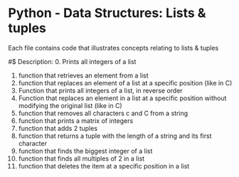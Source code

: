 # Python - Data Structures: Lists & tuples
 Each file contains code that illustrates concepts relating to lists & tuples

#$ Description:
 0. Prints all integers of a list
 1. function that retrieves an element from a list
 2. function that replaces an element of a list at a specific position (like in C)
 3. Function that prints all integers of a list, in reverse order
 4. Function that replaces an element in a list at a specific position without modifying the original list (like in C)
 5. function that removes all characters c and C from a string
 6. function that prints a matrix of integers
 7. function that adds 2 tuples
 8. function that returns a tuple with the length of a string and its first character
 9. function that finds the biggest integer of a list
 10. function that finds all multiples of 2 in a list
 11. function that deletes the item at a specific position in a list
 
